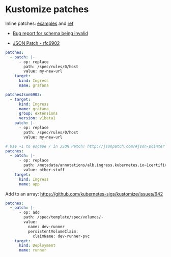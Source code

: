 # Kustomize patches

Inline patches: [examples](https://github.com/kubernetes-sigs/kustomize/blob/master/examples/inlinePatch.md) and [ref](https://github.com/kubernetes-sigs/kustomize/blob/master/docs/plugins/builtins.md#field-name-patches)

* [Bug report for schema being invalid](https://github.com/kubernetes-sigs/kustomize/issues/205)

* [JSON Patch - rfc6902](https://tools.ietf.org/html/rfc6902)

```yaml
patches:
  - patch: |-
      - op: replace
        path: /spec/rules/0/host
        value: my-new-url
    target:
      kind: Ingress
      name: grafana
```

```yaml
patchesJson6902:
  - target:
      kind: Ingress
      name: grafana
      group: extensions
      version: v1beta1
    patch: |-
      - op: replace
        path: /spec/rules/0/host
        value: my-new-url

```

```yaml
# Use ~1 to escape / in JSON Patch! http://jsonpatch.com/#json-pointer
patches:
  - patch: |-
      - op: replace
        path: /metadata/annotations/alb.ingress.kubernetes.io~1certificate-arn
        value: other-stuff
    target:
      kind: Ingress
      name: app
```


Add to an array: <https://github.com/kubernetes-sigs/kustomize/issues/642>

```yaml
patches:
  - patch: |-
      - op: add
        path: /spec/template/spec/volumes/-
        value:
          name: dev-runner
          persistentVolumeClaim:
            claimName: dev-runner-pvc
    target:
      kind: Deployment
      name: runner
```